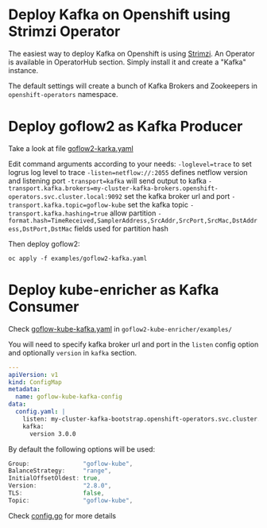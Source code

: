 # Deploy Kafka on Openshift using Strimzi Operator

The easiest way to deploy Kafka on Openshift is using [Strimzi](https://strimzi.io/).
An Operator is available in OperatorHub section. Simply install it and create a "Kafka" instance.

The default settings will create a bunch of Kafka Brokers and Zookeepers in `openshift-operators` namespace.

# Deploy goflow2 as Kafka Producer

Take a look at file [goflow2-karka.yaml](./examples/goflow2-kafka.yaml)

Edit command arguments according to your needs:
`-loglevel=trace` to set logrus log level to trace
`-listen=netflow://:2055` defines netflow version and listening port
`-transport=kafka` will send output to kafka 
`-transport.kafka.brokers=my-cluster-kafka-brokers.openshift-operators.svc.cluster.local:9092` set the kafka broker url and port
`-transport.kafka.topic=goflow-kube` set the kafka topic 
`-transport.kafka.hashing=true` allow partition
`-format.hash=TimeReceived,SamplerAddress,SrcAddr,SrcPort,SrcMac,DstAddress,DstPort,DstMac` fields used for partition hash

Then deploy goflow2:
```
oc apply -f examples/goflow2-kafka.yaml
```

# Deploy kube-enricher as Kafka Consumer

Check [goflow-kube-kafka.yaml](https://github.com/netobserv/goflow2-kube-enricher/blob/main/examples/goflow-kube-legacy.yaml) in `goflow2-kube-enricher/examples/`

You will need to specify kafka broker url and port in the `listen` config option and optionally `version` in `kafka` section. 
```yaml
---
apiVersion: v1
kind: ConfigMap
metadata:
  name: goflow-kube-kafka-config
data:
  config.yaml: |
    listen: my-cluster-kafka-bootstrap.openshift-operators.svc.cluster.local:9092
    kafka:
      version 3.0.0
```

By default the following options will be used:
```go
Group:               "goflow-kube",
BalanceStrategy:     "range",
InitialOffsetOldest: true,
Version:             "2.8.0",
TLS:                 false,
Topic:               "goflow-kube",
```

Check [config.go](https://github.com/netobserv/goflow2-kube-enricher/blob/main/pkg/config/config.go) for more details

